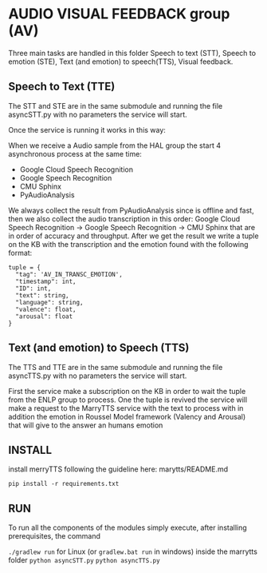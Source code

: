 # AUDIO VISUAL FEEDBACK group (AV)

Three main tasks are handled in this folder Speech to text (STT), Speech to emotion (STE), Text (and emotion) to speech(TTS), Visual feedback.


## Speech to Text (TTE)
The STT and STE are in the same submodule and running the file asyncSTT.py with no parameters the service will start.

Once the service is running it works in this way:

When we receive a Audio sample from the HAL group the start 4 asynchronous process at the same time:
* Google Cloud Speech Recognition 
* Google Speech Recognition
* CMU Sphinx
* PyAudioAnalysis

We always collect the result from PyAudioAnalysis since is offline and fast, then we also collect the audio transcription in this order: Google Cloud Speech Recognition ->  Google Speech Recognition ->  CMU Sphinx that are in order of accuracy and throughput. 
After we get the result we write a tuple on the KB with the transcription and the emotion found with the following format:

```
tuple = {
  "tag": 'AV_IN_TRANSC_EMOTION',
  "timestamp": int,
  "ID": int,
  "text": string,
  "language": string,
  "valence": float,
  "arousal": float
}
```

## Text (and emotion) to Speech (TTS)

The TTS and TTE are in the same submodule and running the file asyncTTS.py with no parameters the service will start.

First the service make a subscription on the KB in order to wait the tuple from the ENLP group to process.
One the tuple is revived the service will make a request to the MarryTTS service with the text to process with in addition the emotion in Roussel Model framework (Valency and Arousal) that will give to the answer an humans emotion



## INSTALL
install merryTTS following the guideline here: marytts/README.md

`pip install -r requirements.txt`

## RUN
To run all the components of the modules simply execute, after installing prerequisites, the command

`./gradlew run` for Linux (or `gradlew.bat run` in windows) inside the marrytts folder
`python asyncSTT.py`
`python asyncTTS.py`
